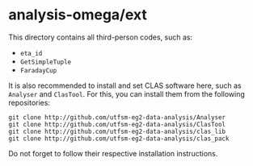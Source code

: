 # analysis-omega/ext

This directory contains all third-person codes, such as:

* `eta_id`
* `GetSimpleTuple`
* `FaradayCup`

It is also recommended to install and set CLAS software here, such as `Analyser` and `ClasTool`.
For this, you can install them from the following repositories:

```
git clone http://github.com/utfsm-eg2-data-analysis/Analyser
git clone http://github.com/utfsm-eg2-data-analysis/ClasTool
git clone http://github.com/utfsm-eg2-data-analysis/clas_lib
git clone http://github.com/utfsm-eg2-data-analysis/clas_pack
```

Do not forget to follow their respective installation instructions.